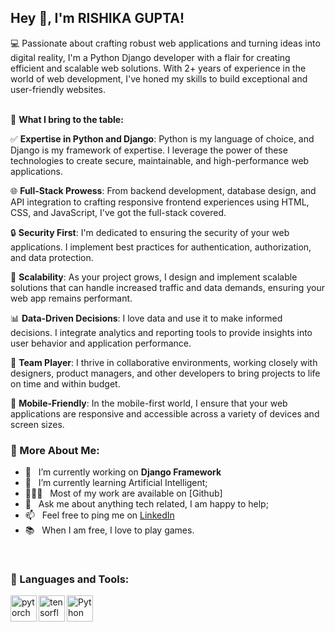 
## Hey 👋, I'm RISHIKA GUPTA!



💻 Passionate about crafting robust web applications and turning ideas into digital reality, I'm a Python Django developer with a flair for creating efficient and scalable web solutions. With 2+ years of experience in the world of web development, I've honed my skills to build exceptional and user-friendly websites.
<br/>
<br/>

🚀 **What I bring to the table:**

✅ **Expertise in Python and Django**: Python is my language of choice, and Django is my framework of expertise. I leverage the power of these technologies to create secure, maintainable, and high-performance web applications.

🌐 **Full-Stack Prowess**: From backend development, database design, and API integration to crafting responsive frontend experiences using HTML, CSS, and JavaScript, I've got the full-stack covered.

🔒 **Security First**: I'm dedicated to ensuring the security of your web applications. I implement best practices for authentication, authorization, and data protection.

🔄 **Scalability**: As your project grows, I design and implement scalable solutions that can handle increased traffic and data demands, ensuring your web app remains performant.

📊 **Data-Driven Decisions**: I love data and use it to make informed decisions. I integrate analytics and reporting tools to provide insights into user behavior and application performance.

🤝 **Team Player**: I thrive in collaborative environments, working closely with designers, product managers, and other developers to bring projects to life on time and within budget.

📱 **Mobile-Friendly**: In the mobile-first world, I ensure that your web applications are responsive and accessible across a variety of devices and screen sizes.

### 🧐 More About Me:

- 🔭 &nbsp; I’m currently working on **Django Framework**
- 🌱 &nbsp; I’m currently learning Artificial Intelligent; 
- 👨🏻‍💻 &nbsp; Most of my work are available on [Github]
- 💬 &nbsp; Ask me about anything tech related, I am happy to help;
- 📫 &nbsp; Feel free to ping me on [LinkedIn](https://www.linkedin.com/in/rishika-gupta-40877519b/)
- 📚 &nbsp; When I am free, I love to play games.
<!--- 📝 &nbsp; Checkout my [resume](https://drive.google.com/file/d/1ZpR5pVBTnl_Qybq7GE3MGy1SB1JehVSE/view?usp=sharing)--->


<br>

### 🔨 Languages and Tools:
<a href="https://pytorch.org/" target="_blank"> <img align="left" src="https://raw.githubusercontent.com/rahul-jha98/github_readme_icons/main/language_and_tools/square/pytorch/pytorch.svg" alt="pytorch" height="42px"/> </a> 
<a href="https://www.tensorflow.org" target="_blank"> <img align="left" src="https://raw.githubusercontent.com/rahul-jha98/github_readme_icons/main/language_and_tools/square/tensorflow/tensorflow.svg" alt="tensorflow" height="42px"/> </a> 
<a href="https://www.python.org" target="_blank"><img align="left" alt="Python" height ="42px" src="https://raw.githubusercontent.com/rahul-jha98/github_readme_icons/main/language_and_tools/square/python/python.svg"></a>

